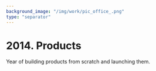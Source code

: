 ```yaml
---
background_image: "/img/work/pic_office_.png"
type: "separator"
---
```

# 2014. Products
Year of building products from scratch and launching them.
